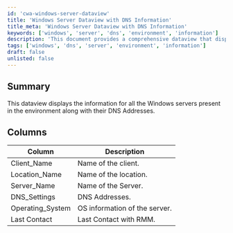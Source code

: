 ```yaml
---
id: 'cwa-windows-server-dataview'
title: 'Windows Server Dataview with DNS Information'
title_meta: 'Windows Server Dataview with DNS Information'
keywords: ['windows', 'server', 'dns', 'environment', 'information']
description: 'This document provides a comprehensive dataview that displays information for all Windows servers in the environment, including their corresponding DNS addresses, client names, locations, operating systems, and last contact details with RMM.'
tags: ['windows', 'dns', 'server', 'environment', 'information']
draft: false
unlisted: false
---
```

## Summary

This dataview displays the information for all the Windows servers present in the environment along with their DNS Addresses.  

## Columns

| Column             | Description                        |
|--------------------|------------------------------------|
| Client_Name        | Name of the client.                |
| Location_Name      | Name of the location.              |
| Server_Name        | Name of the Server.                |
| DNS_Settings       | DNS Addresses.                     |
| Operating_System    | OS information of the server.      |
| Last Contact       | Last Contact with RMM.             |




